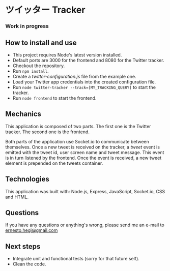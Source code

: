 # ツイッター Tracker
### Work in progress

## How to install and use

- This project requires Node's latest version installed.
- Default ports are 3000 for the frontend and 8080 for the Twitter tracker.
- Checkout the repository.
- Run `npm install`.
- Create a *twitter-configuration.js* file from the example one.
- Load your Twitter app credentials into the created configuration file.
- Run `node twitter-tracker --track=[MY_TRACKING_QUERY]` to start the tracker.
- Run `node frontend` to start the frontend.

## Mechanics

This application is composed of two parts. The first one is the Twitter tracker. The second one is the frontend.

Both parts of the application use Socket.io to communicate between themselves. Once a new tweet is received on the tracker, a *tweet* event is emitted with the tweet id, user screen name and tweet message. This event is in turn listened by the frontend. Once the event is received, a new tweet element is prepended on the tweets container.

## Technologies

This application was built with:
Node.js, Express, JavaScript, Socket.io, CSS and HTML.

## Questions

If you have any questions or anything's wrong, please send me an e-mail to <a href="mailto:ernesto.hegi@gmail.com"> ernesto.hegi@gmail.com</a>

## Next steps

- Integrate unit and functional tests (sorry for that future self).
- Clean the code.
